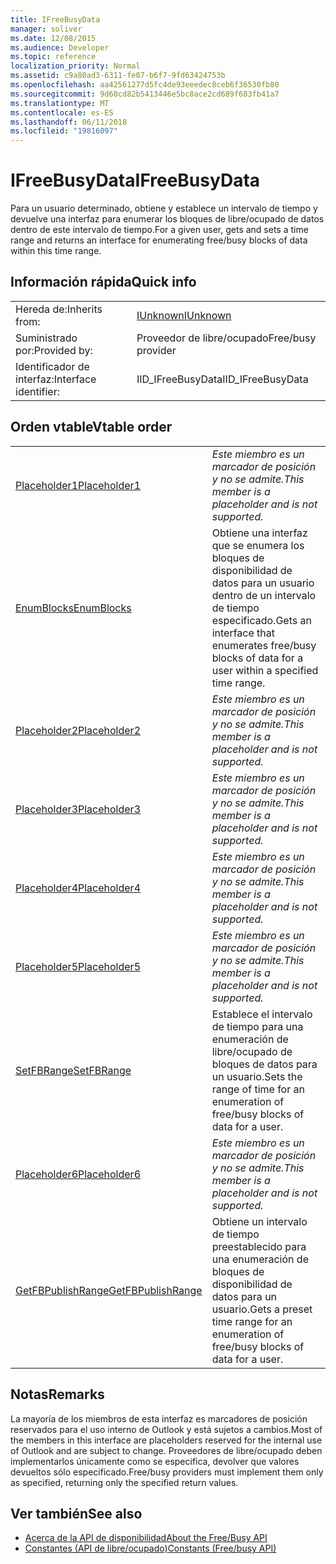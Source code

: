 ```yaml
---
title: IFreeBusyData
manager: soliver
ms.date: 12/08/2015
ms.audience: Developer
ms.topic: reference
localization_priority: Normal
ms.assetid: c9a80ad3-6311-fe07-b6f7-9fd63424753b
ms.openlocfilehash: aa42561277d5fc4de93eeedec8ceb6f36530fb80
ms.sourcegitcommit: 9d60cd82b5413446e5bc8ace2cd689f683fb41a7
ms.translationtype: MT
ms.contentlocale: es-ES
ms.lasthandoff: 06/11/2018
ms.locfileid: "19816097"
---
```

# <a name="ifreebusydata"></a><span data-ttu-id="11b89-102">IFreeBusyData</span><span class="sxs-lookup"><span data-stu-id="11b89-102">IFreeBusyData</span></span>

<span data-ttu-id="11b89-103">Para un usuario determinado, obtiene y establece un intervalo de tiempo y devuelve una interfaz para enumerar los bloques de libre/ocupado de datos dentro de este intervalo de tiempo.</span><span class="sxs-lookup"><span data-stu-id="11b89-103">For a given user, gets and sets a time range and returns an interface for enumerating free/busy blocks of data within this time range.</span></span>
  
## <a name="quick-info"></a><span data-ttu-id="11b89-104">Información rápida</span><span class="sxs-lookup"><span data-stu-id="11b89-104">Quick info</span></span>

|||
|:-----|:-----|
|<span data-ttu-id="11b89-105">Hereda de:</span><span class="sxs-lookup"><span data-stu-id="11b89-105">Inherits from:</span></span>  <br/> |[<span data-ttu-id="11b89-106">IUnknown</span><span class="sxs-lookup"><span data-stu-id="11b89-106">IUnknown</span></span>](http://msdn.microsoft.com/library/33f1d79a-33fc-4ce5-a372-e08bda378332%28Office.15%29.aspx) <br/> |
|<span data-ttu-id="11b89-107">Suministrado por:</span><span class="sxs-lookup"><span data-stu-id="11b89-107">Provided by:</span></span>  <br/> |<span data-ttu-id="11b89-108">Proveedor de libre/ocupado</span><span class="sxs-lookup"><span data-stu-id="11b89-108">Free/busy provider</span></span>  <br/> |
|<span data-ttu-id="11b89-109">Identificador de interfaz:</span><span class="sxs-lookup"><span data-stu-id="11b89-109">Interface identifier:</span></span>  <br/> |<span data-ttu-id="11b89-110">IID_IFreeBusyData</span><span class="sxs-lookup"><span data-stu-id="11b89-110">IID_IFreeBusyData</span></span>  <br/> |
   
## <a name="vtable-order"></a><span data-ttu-id="11b89-111">Orden vtable</span><span class="sxs-lookup"><span data-stu-id="11b89-111">Vtable order</span></span>

|||
|:-----|:-----|
|[<span data-ttu-id="11b89-112">Placeholder1</span><span class="sxs-lookup"><span data-stu-id="11b89-112">Placeholder1</span></span>](ifreebusydata-placeholder1.md) <br/> | <span data-ttu-id="11b89-113">*Este miembro es un marcador de posición y no se admite.*</span><span class="sxs-lookup"><span data-stu-id="11b89-113">*This member is a placeholder and is not supported.*</span></span>  <br/> |
|[<span data-ttu-id="11b89-114">EnumBlocks</span><span class="sxs-lookup"><span data-stu-id="11b89-114">EnumBlocks</span></span>](ifreebusydata-enumblocks.md) <br/> |<span data-ttu-id="11b89-115">Obtiene una interfaz que se enumera los bloques de disponibilidad de datos para un usuario dentro de un intervalo de tiempo especificado.</span><span class="sxs-lookup"><span data-stu-id="11b89-115">Gets an interface that enumerates free/busy blocks of data for a user within a specified time range.</span></span>  <br/> |
|[<span data-ttu-id="11b89-116">Placeholder2</span><span class="sxs-lookup"><span data-stu-id="11b89-116">Placeholder2</span></span>](ifreebusydata-placeholder2.md) <br/> | <span data-ttu-id="11b89-117">*Este miembro es un marcador de posición y no se admite.*</span><span class="sxs-lookup"><span data-stu-id="11b89-117">*This member is a placeholder and is not supported.*</span></span>  <br/> |
|[<span data-ttu-id="11b89-118">Placeholder3</span><span class="sxs-lookup"><span data-stu-id="11b89-118">Placeholder3</span></span>](ifreebusydata-placeholder3.md) <br/> | <span data-ttu-id="11b89-119">*Este miembro es un marcador de posición y no se admite.*</span><span class="sxs-lookup"><span data-stu-id="11b89-119">*This member is a placeholder and is not supported.*</span></span>  <br/> |
|[<span data-ttu-id="11b89-120">Placeholder4</span><span class="sxs-lookup"><span data-stu-id="11b89-120">Placeholder4</span></span>](ifreebusydata-placeholder4.md) <br/> | <span data-ttu-id="11b89-121">*Este miembro es un marcador de posición y no se admite.*</span><span class="sxs-lookup"><span data-stu-id="11b89-121">*This member is a placeholder and is not supported.*</span></span>  <br/> |
|[<span data-ttu-id="11b89-122">Placeholder5</span><span class="sxs-lookup"><span data-stu-id="11b89-122">Placeholder5</span></span>](ifreebusydata-placeholder5.md) <br/> | <span data-ttu-id="11b89-123">*Este miembro es un marcador de posición y no se admite.*</span><span class="sxs-lookup"><span data-stu-id="11b89-123">*This member is a placeholder and is not supported.*</span></span>  <br/> |
|[<span data-ttu-id="11b89-124">SetFBRange</span><span class="sxs-lookup"><span data-stu-id="11b89-124">SetFBRange</span></span>](ifreebusydata-setfbrange.md) <br/> |<span data-ttu-id="11b89-125">Establece el intervalo de tiempo para una enumeración de libre/ocupado de bloques de datos para un usuario.</span><span class="sxs-lookup"><span data-stu-id="11b89-125">Sets the range of time for an enumeration of free/busy blocks of data for a user.</span></span>  <br/> |
|[<span data-ttu-id="11b89-126">Placeholder6</span><span class="sxs-lookup"><span data-stu-id="11b89-126">Placeholder6</span></span>](ifreebusydata-placeholder6.md) <br/> | <span data-ttu-id="11b89-127">*Este miembro es un marcador de posición y no se admite.*</span><span class="sxs-lookup"><span data-stu-id="11b89-127">*This member is a placeholder and is not supported.*</span></span>  <br/> |
|[<span data-ttu-id="11b89-128">GetFBPublishRange</span><span class="sxs-lookup"><span data-stu-id="11b89-128">GetFBPublishRange</span></span>](ifreebusydata-getfbpublishrange.md) <br/> |<span data-ttu-id="11b89-129">Obtiene un intervalo de tiempo preestablecido para una enumeración de bloques de disponibilidad de datos para un usuario.</span><span class="sxs-lookup"><span data-stu-id="11b89-129">Gets a preset time range for an enumeration of free/busy blocks of data for a user.</span></span>  <br/> |
   
## <a name="remarks"></a><span data-ttu-id="11b89-130">Notas</span><span class="sxs-lookup"><span data-stu-id="11b89-130">Remarks</span></span>

<span data-ttu-id="11b89-131">La mayoría de los miembros de esta interfaz es marcadores de posición reservados para el uso interno de Outlook y está sujetos a cambios.</span><span class="sxs-lookup"><span data-stu-id="11b89-131">Most of the members in this interface are placeholders reserved for the internal use of Outlook and are subject to change.</span></span> <span data-ttu-id="11b89-132">Proveedores de libre/ocupado deben implementarlos únicamente como se especifica, devolver que valores devueltos sólo especificado.</span><span class="sxs-lookup"><span data-stu-id="11b89-132">Free/busy providers must implement them only as specified, returning only the specified return values.</span></span>
  
## <a name="see-also"></a><span data-ttu-id="11b89-133">Ver también</span><span class="sxs-lookup"><span data-stu-id="11b89-133">See also</span></span>

- [<span data-ttu-id="11b89-134">Acerca de la API de disponibilidad</span><span class="sxs-lookup"><span data-stu-id="11b89-134">About the Free/Busy API</span></span>](about-the-free-busy-api.md)
- [<span data-ttu-id="11b89-135">Constantes (API de libre/ocupado)</span><span class="sxs-lookup"><span data-stu-id="11b89-135">Constants (Free/busy API)</span></span>](constants-free-busy-api.md)

